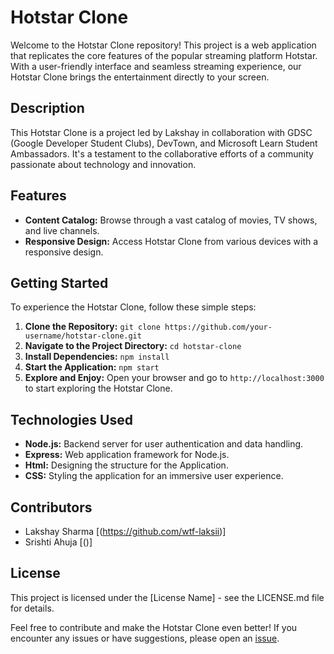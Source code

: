 # Hotstar Clone

Welcome to the Hotstar Clone repository! This project is a web application that replicates the core features of the popular streaming platform Hotstar. With a user-friendly interface and seamless streaming experience, our Hotstar Clone brings the entertainment directly to your screen.

## Description

This Hotstar Clone is a project led by Lakshay in collaboration with GDSC (Google Developer Student Clubs), DevTown, and Microsoft Learn Student Ambassadors. It's a testament to the collaborative efforts of a community passionate about technology and innovation.

## Features

- **Content Catalog:** Browse through a vast catalog of movies, TV shows, and live channels.
- **Responsive Design:** Access Hotstar Clone from various devices with a responsive design.

## Getting Started

To experience the Hotstar Clone, follow these simple steps:

1. **Clone the Repository:** `git clone https://github.com/your-username/hotstar-clone.git`
2. **Navigate to the Project Directory:** `cd hotstar-clone`
3. **Install Dependencies:** `npm install`
4. **Start the Application:** `npm start`
5. **Explore and Enjoy:** Open your browser and go to `http://localhost:3000` to start exploring the Hotstar Clone.

## Technologies Used

- **Node.js:** Backend server for user authentication and data handling.
- **Express:** Web application framework for Node.js.
- **Html:** Designing the structure for the Application.
- **CSS:** Styling the application for an immersive user experience.

## Contributors

- Lakshay Sharma [(https://github.com/wtf-laksii)]
- Srishti Ahuja [()]

## License

This project is licensed under the [License Name] - see the LICENSE.md file for details.

Feel free to contribute and make the Hotstar Clone even better! If you encounter any issues or have suggestions, please open an [issue](https://github.com/wtf-laksii/hotstar-clone/issues).
